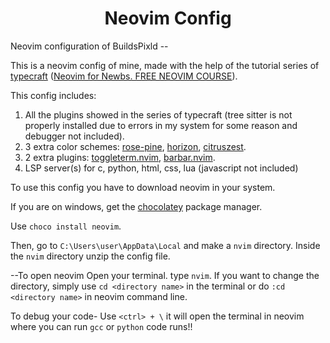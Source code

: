 <div align="center">
<h1>Neovim Config </h1>
</div>

Neovim configuration of BuildsPixld --

This is a neovim config of mine, made with the help of the tutorial series of [typecraft](https://www.youtube.com/@typecraft_dev) ([Neovim for Newbs. FREE NEOVIM COURSE](https://www.youtube.com/playlist?list=PLsz00TDipIffreIaUNk64KxTIkQaGguqn)).

This config includes:
1. All the plugins showed in the series of typecraft (tree sitter is not properly installed due to errors in my system for some reason and debugger not included).
2. 3 extra color schemes: [rose-pine](https://github.com/rose-pine/neovim), [horizon](https://github.com/LunarVim/horizon.nvim), [citruszest](https://github.com/zootedb0t/citruszest.nvim).
3. 2 extra plugins: [toggleterm.nvim](https://github.com/akinsho/toggleterm.nvim), [barbar.nvim](https://github.com/romgrk/barbar.nvim).
4. LSP server(s) for c, python, html, css, lua (javascript not included)

To use this config you have to download neovim in your system.

If you are on windows, get the [chocolatey](https://chocolatey.org/) package manager.

Use `choco install neovim`.

Then, go to `C:\Users\user\AppData\Local` and make a `nvim` directory.
Inside the `nvim` directory unzip the config file.

--To open neovim
Open your terminal. type `nvim`.
If you want to change the directory, simply use `cd <directory name>` in the terminal or do `:cd <directory name>` in neovim command line.

To debug your code-
Use `<ctrl> + \` it will open the terminal in neovim where you can run `gcc` or `python` code runs!!

